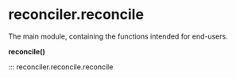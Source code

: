 # reconciler.reconcile

The main module, containing the functions intended for end-users.


**reconcile()**

::: reconciler.reconcile.reconcile 

